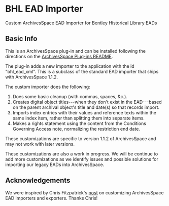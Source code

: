 BHL EAD Importer
================
Custom ArchivesSpace EAD Importer for Bentley Historical Library EADs

Basic Info
----------
This is an ArchivesSpace plug-in and can be installed following the directions on the [ArchivesSpace Plug-ins README](https://github.com/archivesspace/archivesspace/tree/master/plugins).

The plug-in adds a new importer to the application with the id "bhl_ead_xml". This is a subclass of the standard EAD importer that ships with ArchivesSpace 1.1.2.

The custom importer does the following:

  1. Does some basic cleanup (with commas, spaces, &c.).
  2. Creates digital object titles---when they don't exist in the EAD---based on the parent archival object's title and date(s) so that records import.
  3. Imports index entries with their values and reference texts within the same index item, rather than splitting them into separate items.
  4. Makes a rights statement using the content from the Conditions Governing Access note, normalizing the restriction end date.
  
These customizations are specific to version 1.1.2 of ArchivesSpace and may not work with later versions.

These customizations are also a work in progress. We will be continue to add more customizations as we identify issues and possible solutions for importing our legacy EADs into ArchivesSpace. 

Acknowledgements
----------------
We were inspired by Chris Fitzpatrick's [post](https://archivesspace.atlassian.net/wiki/pages/viewpage.action;jsessionid=B61CF1FF951457641EDB06B6FAA9C599?pageId=18088140) on customizing ArchivesSpace EAD importers and exporters. Thanks Chris!